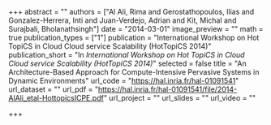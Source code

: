 +++
abstract = ""
authors = ["Al Ali, Rima and Gerostathopoulos, Ilias and Gonzalez-Herrera, Inti and Juan-Verdejo, Adrian and Kit, Michal and Surajbali, Bholanathsingh"]
date = "2014-03-01"
image_preview = ""
math = true
publication_types = ["1"]
publication = "International Workshop on Hot TopiCS in Cloud Cloud service Scalability (HotTopiCS 2014)"
publication_short = "In *International Workshop on Hot TopiCS in Cloud Cloud service Scalability (HotTopiCS 2014)*"
selected = false
title = "An Architecture-Based Approach for Compute-Intensive Pervasive Systems in Dynamic Environments"
url_code = "https://hal.inria.fr/hal-01091541"
url_dataset = ""
url_pdf = "https://hal.inria.fr/hal-01091541/file/2014-AlAli_etal-HottopicsICPE.pdf"
url_project = ""
url_slides = ""
url_video = ""

+++
